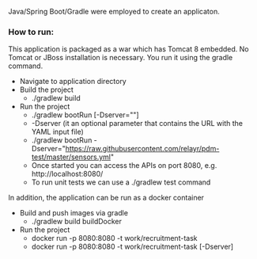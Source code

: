 Java/Spring Boot/Gradle were employed to create an applicaton. 
### How to run:
This application is packaged as a war which has Tomcat 8 embedded. No Tomcat or JBoss installation is necessary. You run it using the gradle command. 
* Navigate to application directory 
* Build the project
  * ./gradlew build
* Run the project 
  * ./gradlew bootRun [-Dserver=""]
  * -Dserver (it an optional parameter that contains the URL with the YAML input file)
  * ./gradlew bootRun -Dserver="https://raw.githubusercontent.com/relayr/pdm-test/master/sensors.yml" 
  * Once started you can access the APIs on port 8080, e.g. http://localhost:8080/
  * To run unit tests we can use a ./gradlew test  command
 
In addition, the application can be run as a docker container
* Build and push images via gradle
  * ./gradlew build buildDocker
* Run the project
  * docker run -p 8080:8080 -t work/recruitment-task 
  * docker run -p 8080:8080 -t work/recruitment-task  [-Dserver]

 
